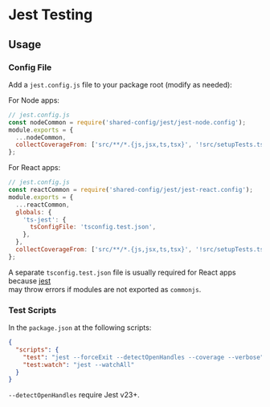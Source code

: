 # Jest Testing

## Usage

### Config File

Add a `jest.config.js` file to your package root (modify as needed):

For Node apps:

```js
// jest.config.js
const nodeCommon = require('shared-config/jest/jest-node.config');
module.exports = {
  ...nodeCommon,
  collectCoverageFrom: ['src/**/*.{js,jsx,ts,tsx}', '!src/setupTests.ts'],
};
```

For React apps:

```js
// jest.config.js
const reactCommon = require('shared-config/jest/jest-react.config');
module.exports = {
  ...reactCommon,
  globals: {
    'ts-jest': {
      tsConfigFile: 'tsconfig.test.json',
    },
  },
  collectCoverageFrom: ['src/**/*.{js,jsx,ts,tsx}', '!src/setupTests.ts', '!src/**/*.stories.tsx'],
};
```

A separate `tsconfig.test.json` file is usually required for React apps because [jest](https://github.com/kulshekhar/ts-jest#tsconfig)<br>
may throw errors if modules are not exported as `commonjs`.

### Test Scripts

In the `package.json` at the following scripts:

```json
{
  "scripts": {
    "test": "jest --forceExit --detectOpenHandles --coverage --verbose",
    "test:watch": "jest --watchAll"
  }
}
```

`--detectOpenHandles` require Jest v23+.
